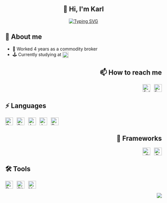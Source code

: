 <h2 align="center">
👋 Hi, I'm Karl
</h2>

<p align="center">
<a href="https://git.io/typing-svg"><img src="https://readme-typing-svg.demolab.com?font=Liberation&weight=900&duration=3000&pause=1000&color=00BB23&center=true&vCenter=true&random=false&width=435&lines=%E2%96%AB%EF%B8%8F+Welcome+to+my+Github+profile+%E2%96%AB%EF%B8%8F;%E2%96%AB%EF%B8%8F+Student+at+%C3%89cole+42%2C+Paris+%E2%96%AB%EF%B8%8F" alt="Typing SVG" /></a>
</p>

<div align="left">

## 📖 About me
- 👔 Worked 4 years as a commodity broker
- 🕹️ Currently studying at [<img src="https://img.shields.io/badge/Paris-blue?style=for-the-badge&logo=42&logoColor=white&logoSize=auto&labelColor=black" height="20em" align="center" alt="School 42" title="School 42"/>](https://42.fr/en/homepage/)

<div align="right">

## 📫 How to reach me
[<img src="https://img.shields.io/badge/LinkedIn-0077B5?style=for-the-badge&logo=linkedin&logoColor=white" height="25em" align="center" alt="Follow Karl Querel on LinkedIn" title="Follow Karl Querel on LinkedIn"/>](https://www.linkedin.com/in/karlquerel)&nbsp;&nbsp;
[<img src="https://img.shields.io/badge/Gmail-D14836?style=for-the-badge&logo=gmail&logoColor=white" height="25em" align="center" alt="Email Karl Querel" title="Email Karl Querel"/>](mailto:karlquerel@gmail.com)

<div align="left">

## ⚡ Languages
[<img src="https://img.shields.io/badge/C-00599C?style=for-the-badge&logo=c&logoColor=white" height="25em" align="center" alt="C" title="C"/>](https://www.cprogramming.com)&nbsp;&nbsp;
[<img src="https://img.shields.io/badge/C%2B%2B-00599C?style=for-the-badge&logo=c%2B%2B&logoColor=white" height="25em" align="center" alt="C++" title="C++"/>](https://www.w3schools.com/cpp)&nbsp;&nbsp;
[<img src="https://img.shields.io/badge/Javascript-808080?style=for-the-badge&logo=javascript&logoColor=white" height="25em" align="center" alt="Javascript" title="Javascript"/>](https://www.javascript.com/)&nbsp;&nbsp;
[<img src="https://img.shields.io/badge/python-3776AB?style=for-the-badge&logo=python&logoColor=white" height="25em" align="center" alt="Javascript" title="Python"/>](https://www.python.org/)&nbsp;&nbsp;
[<img src="https://img.shields.io/badge/bash-4EAA25?style=for-the-badge&logo=gnubash&logoColor=white" height="25em" align="center" alt="Bash" title="Bash"/>](https://www.gnu.org/software/bash//)&nbsp;&nbsp;

<div align="right">

## 🧩 Frameworks
[<img src="https://img.shields.io/badge/Django-092E20?style=for-the-badge&logo=django&logoColor=white" height="25em" align="center" alt="Django" title="Django"/>](https://www.djangoproject.com/)&nbsp;&nbsp;
[<img src="https://img.shields.io/badge/Bootstrap-563D7C?style=for-the-badge&logo=bootstrap&logoColor=white" height="25em" align="center" alt="Bootstrap" title="Bootstrap"/>](https://getbootstrap.com/)

<div align="left">

## 🛠 Tools
[<img src="https://img.shields.io/badge/Docker-2CA5E0?style=for-the-badge&logo=docker&logoColor=white" height="25em" align="center" alt="Docker" title="Docker"/>](https://www.docker.com)&nbsp;&nbsp;
[<img src="https://img.shields.io/badge/GIT-E44C30?style=for-the-badge&logo=git&logoColor=white" height="25em" align="center" alt="Git" title="Git"/>](https://git-scm.com/)&nbsp;&nbsp;
[<img src="https://img.shields.io/badge/VirtualBox-183A61?style=for-the-badge&logo=virtualbox&logoColor=white" height="25em" align="center" alt="VirtualBox" title="VirtualBox"/>](https://www.virtualbox.org/)&nbsp;&nbsp;

<div align="right">

<img src="https://github-readme-stats.vercel.app/api/top-langs?username=KarlQuerel&show_icons=true&theme=dark&locale=en&layout=compact" align=center>

</div>
